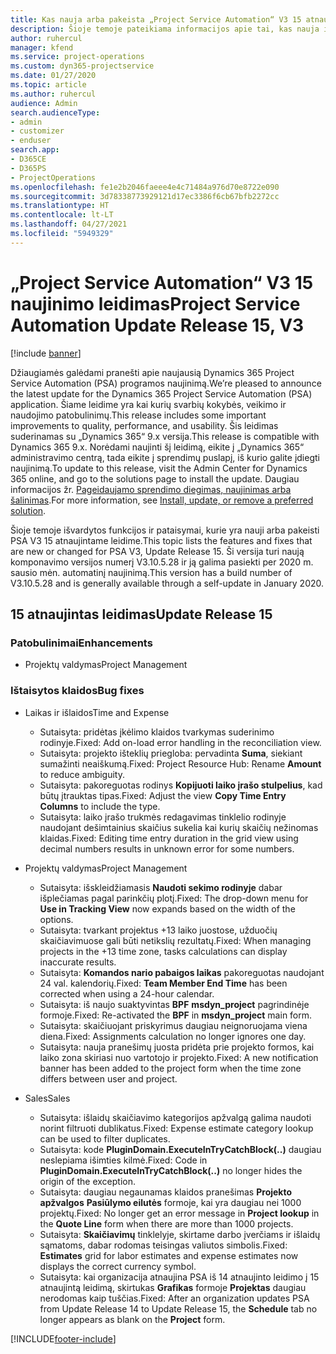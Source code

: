 ```yaml
---
title: Kas nauja arba pakeista „Project Service Automation“ V3 15 atnaujintame leidime
description: Šioje temoje pateikiama informacijos apie tai, kas nauja ir pakeista „Project Service Automation“ 15 atnaujintame leidime V3.
author: ruhercul
manager: kfend
ms.service: project-operations
ms.custom: dyn365-projectservice
ms.date: 01/27/2020
ms.topic: article
ms.author: ruhercul
audience: Admin
search.audienceType:
- admin
- customizer
- enduser
search.app:
- D365CE
- D365PS
- ProjectOperations
ms.openlocfilehash: fe1e2b2046faeee4e4c71484a976d70e8722e090
ms.sourcegitcommit: 3d78338773929121d17ec3386f6cb67bfb2272cc
ms.translationtype: HT
ms.contentlocale: lt-LT
ms.lasthandoff: 04/27/2021
ms.locfileid: "5949329"
---
```

# <a name="project-service-automation-update-release-15-v3"></a><span data-ttu-id="91b97-103">„Project Service Automation“ V3 15 naujinimo leidimas</span><span class="sxs-lookup"><span data-stu-id="91b97-103">Project Service Automation Update Release 15, V3</span></span>

[!include [banner](../includes/psa-now-project-operations.md)]

<span data-ttu-id="91b97-104">Džiaugiamės galėdami pranešti apie naujausią Dynamics 365 Project Service Automation (PSA) programos naujinimą.</span><span class="sxs-lookup"><span data-stu-id="91b97-104">We’re pleased to announce the latest update for the Dynamics 365 Project Service Automation (PSA) application.</span></span> <span data-ttu-id="91b97-105">Šiame leidime yra kai kurių svarbių kokybės, veikimo ir naudojimo patobulinimų.</span><span class="sxs-lookup"><span data-stu-id="91b97-105">This release includes some important improvements to quality, performance, and usability.</span></span> <span data-ttu-id="91b97-106">Šis leidimas suderinamas su „Dynamics 365“ 9.x versija.</span><span class="sxs-lookup"><span data-stu-id="91b97-106">This release is compatible with Dynamics 365 9.x.</span></span> <span data-ttu-id="91b97-107">Norėdami naujinti šį leidimą, eikite į „Dynamics 365“ administravimo centrą, tada eikite į sprendimų puslapį, iš kurio galite įdiegti naujinimą.</span><span class="sxs-lookup"><span data-stu-id="91b97-107">To update to this release, visit the Admin Center for Dynamics 365 online, and go to the solutions page to install the update.</span></span> <span data-ttu-id="91b97-108">Daugiau informacijos žr. [Pageidaujamo sprendimo diegimas, naujinimas arba šalinimas](/power-platform/admin/install-remove-preferred-solution).</span><span class="sxs-lookup"><span data-stu-id="91b97-108">For more information, see [Install, update, or remove a preferred solution](/power-platform/admin/install-remove-preferred-solution).</span></span>

<span data-ttu-id="91b97-109">Šioje temoje išvardytos funkcijos ir pataisymai, kurie yra nauji arba pakeisti PSA V3 15 atnaujintame leidime.</span><span class="sxs-lookup"><span data-stu-id="91b97-109">This topic lists the features and fixes that are new or changed for PSA V3, Update Release 15.</span></span> <span data-ttu-id="91b97-110">Ši versija turi naują komponavimo versijos numerį V3.10.5.28 ir ją galima pasiekti per 2020 m. sausio mėn. automatinį naujinimą.</span><span class="sxs-lookup"><span data-stu-id="91b97-110">This version has a build number of V3.10.5.28 and is generally available through a self-update in January 2020.</span></span>

## <a name="update-release-15"></a><span data-ttu-id="91b97-111">15 atnaujintas leidimas</span><span class="sxs-lookup"><span data-stu-id="91b97-111">Update Release 15</span></span> 

### <a name="enhancements"></a><span data-ttu-id="91b97-112">Patobulinimai</span><span class="sxs-lookup"><span data-stu-id="91b97-112">Enhancements</span></span>

- <span data-ttu-id="91b97-113">Projektų valdymas</span><span class="sxs-lookup"><span data-stu-id="91b97-113">Project Management</span></span>

### <a name="bug-fixes"></a><span data-ttu-id="91b97-114">Ištaisytos klaidos</span><span class="sxs-lookup"><span data-stu-id="91b97-114">Bug fixes</span></span>

- <span data-ttu-id="91b97-115">Laikas ir išlaidos</span><span class="sxs-lookup"><span data-stu-id="91b97-115">Time and Expense</span></span>

  - <span data-ttu-id="91b97-116">Sutaisyta: pridėtas įkėlimo klaidos tvarkymas suderinimo rodinyje.</span><span class="sxs-lookup"><span data-stu-id="91b97-116">Fixed: Add on-load error handling in the reconciliation view.</span></span>
  - <span data-ttu-id="91b97-117">Sutaisyta: projekto išteklių priegloba: pervadinta **Suma**, siekiant sumažinti neaiškumą.</span><span class="sxs-lookup"><span data-stu-id="91b97-117">Fixed: Project Resource Hub: Rename **Amount** to reduce ambiguity.</span></span>
  - <span data-ttu-id="91b97-118">Sutaisyta: pakoreguotas rodinys **Kopijuoti laiko įrašo stulpelius**, kad būtų įtrauktas tipas.</span><span class="sxs-lookup"><span data-stu-id="91b97-118">Fixed: Adjust the view **Copy Time Entry Columns** to include the type.</span></span>
  - <span data-ttu-id="91b97-119">Sutaisyta: laiko įrašo trukmės redagavimas tinklelio rodinyje naudojant dešimtainius skaičius sukelia kai kurių skaičių nežinomas klaidas.</span><span class="sxs-lookup"><span data-stu-id="91b97-119">Fixed: Editing time entry duration in the grid view using decimal numbers results in unknown error for some numbers.</span></span>

- <span data-ttu-id="91b97-120">Projektų valdymas</span><span class="sxs-lookup"><span data-stu-id="91b97-120">Project Management</span></span>

  - <span data-ttu-id="91b97-121">Sutaisyta: išskleidžiamasis **Naudoti sekimo rodinyje** dabar išplečiamas pagal parinkčių plotį.</span><span class="sxs-lookup"><span data-stu-id="91b97-121">Fixed: The drop-down menu for **Use in Tracking View** now expands based on the width of the options.</span></span>
  - <span data-ttu-id="91b97-122">Sutaisyta: tvarkant projektus +13 laiko juostose, užduočių skaičiavimuose gali būti netikslių rezultatų.</span><span class="sxs-lookup"><span data-stu-id="91b97-122">Fixed: When managing projects in the +13 time zone, tasks calculations can display inaccurate results.</span></span>
  - <span data-ttu-id="91b97-123">Sutaisyta: **Komandos nario pabaigos laikas** pakoreguotas naudojant 24 val. kalendorių.</span><span class="sxs-lookup"><span data-stu-id="91b97-123">Fixed: **Team Member End Time** has been corrected when using a 24-hour calendar.</span></span>
  - <span data-ttu-id="91b97-124">Sutaisyta: iš naujo suaktyvintas **BPF** **msdyn_project** pagrindinėje formoje.</span><span class="sxs-lookup"><span data-stu-id="91b97-124">Fixed: Re-activated the **BPF** in **msdyn_project** main form.</span></span>
  - <span data-ttu-id="91b97-125">Sutaisyta: skaičiuojant priskyrimus daugiau neignoruojama viena diena.</span><span class="sxs-lookup"><span data-stu-id="91b97-125">Fixed: Assignments calculation no longer ignores one day.</span></span>
  - <span data-ttu-id="91b97-126">Sutaisyta: nauja pranešimų juosta pridėta prie projekto formos, kai laiko zona skiriasi nuo vartotojo ir projekto.</span><span class="sxs-lookup"><span data-stu-id="91b97-126">Fixed: A new notification banner has been added to the project form when the time zone differs between user and project.</span></span>

- <span data-ttu-id="91b97-127">Sales</span><span class="sxs-lookup"><span data-stu-id="91b97-127">Sales</span></span>

  - <span data-ttu-id="91b97-128">Sutaisyta: išlaidų skaičiavimo kategorijos apžvalgą galima naudoti norint filtruoti dublikatus.</span><span class="sxs-lookup"><span data-stu-id="91b97-128">Fixed: Expense estimate category lookup can be used to filter duplicates.</span></span>
  - <span data-ttu-id="91b97-129">Sutaisyta: kode **PluginDomain.ExecuteInTryCatchBlock(..)** daugiau neslepiama išimties kilmė.</span><span class="sxs-lookup"><span data-stu-id="91b97-129">Fixed: Code in **PluginDomain.ExecuteInTryCatchBlock(..)** no longer hides the origin of the exception.</span></span>
  - <span data-ttu-id="91b97-130">Sutaisyta: daugiau negaunamas klaidos pranešimas **Projekto apžvalgos** **Pasiūlymo eilutės** formoje, kai yra daugiau nei 1000 projektų.</span><span class="sxs-lookup"><span data-stu-id="91b97-130">Fixed: No longer get an error message in **Project lookup** in the **Quote Line** form when there are more than 1000 projects.</span></span>
  - <span data-ttu-id="91b97-131">Sutaisyta: **Skaičiavimų** tinklelyje, skirtame darbo įverčiams ir išlaidų sąmatoms, dabar rodomas teisingas valiutos simbolis.</span><span class="sxs-lookup"><span data-stu-id="91b97-131">Fixed: **Estimates** grid for labor estimates and expense estimates now displays the correct currency symbol.</span></span>
  - <span data-ttu-id="91b97-132">Sutaisyta: kai organizacija atnaujina PSA iš 14 atnaujinto leidimo į 15 atnaujintą leidimą, skirtukas **Grafikas** formoje **Projektas** daugiau nerodomas kaip tuščias.</span><span class="sxs-lookup"><span data-stu-id="91b97-132">Fixed: After an organization updates PSA from Update Release 14 to Update Release 15, the **Schedule** tab no longer appears as blank on the **Project** form.</span></span>


[!INCLUDE[footer-include](../includes/footer-banner.md)]